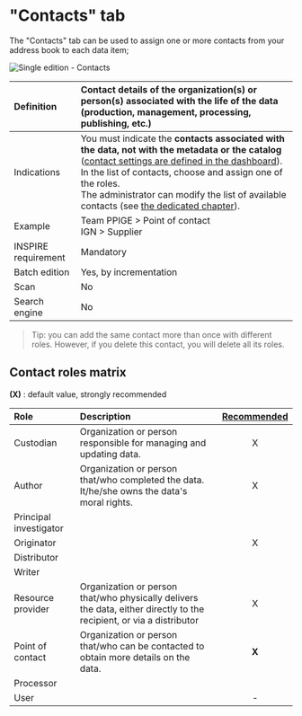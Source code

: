 # "Contacts" tab

The "Contacts" tab can be used to assign one or more contacts from your address book to each data item;

![Single edition - Contacts](/images/inv_edit_one_contacts.png "Single edition - Contacts tab")

| Definition          | Contact details of the organization(s) or person(s) associated with the life of the data (production, management, processing, publishing, etc.) |
| :------------------ | :------------------------------------------------ |
| Indications         | You must indicate the **contacts associated with the data, not with the metadata or the catalog** ([contact settings are defined in the dashboard](/en/settings/dashboard.html#the-workgroup&apos;s-point-of-contact)). In the list of contacts, choose and assign one of the roles.<br />The administrator can modify the list of available contacts (see [the dedicated chapter](/en/features/admin/contacts.html)).|
| Example             | Team PPIGE > Point of contact<br />IGN > Supplier |
| INSPIRE requirement   | Mandatory                   |
| Batch edition     | Yes, by incrementation           |
| Scan                | No                           |
| Search engine | No                         |


> Tip: you can add the same contact more than once with different roles. However, if you delete this contact, you will delete all its roles.

## Contact roles matrix

**(X)** : default value, strongly recommended

| Role                      | Description | [Recommended](http://georezo.net/wiki/main/donnees/inspire/aide_a_la_saisie_des_metadonnees_inspire#organisations_responsables_de_l_etablissement_de_la_gestion_de_la_maintenance_et_de_la_diffusion_des_series_et_services_de_donnees_geographiques)|
|:------------------------- |:----------- | :----------: |
| Custodian            | Organization or person responsible for managing and updating data. |  X           |
| Author                    | Organization or person that/who completed the data. It/he/she owns the data&apos;s moral rights. |  X           |
| Principal investigator        |             |              |
| Originator                  |             |  X           |
| Distributor             |             |              |
| Writer      |             |              |
| Resource provider               | Organization or person that/who physically delivers the data, either directly to the recipient, or via a distributor | X |
| Point of contact          | Organization or person that/who can be contacted to obtain more details on the data. |  **X**       |
| Processor |             |              |
| User                  |             | -            |


